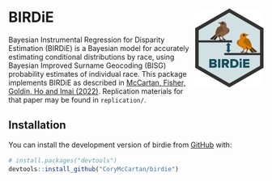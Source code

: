 
<!-- README.md is generated from README.Rmd. Please edit that file -->

# **BIRDiE** <img src="man/figures/logo.png" align="right" height="156" />

<!-- badges: start -->
<!-- badges: end -->

Bayesian Instrumental Regression for Disparity Estimation (BIRDiE) is a
Bayesian model for accurately estimating conditional distributions by
race, using Bayesian Improved Surname Geocoding (BISG) probability
estimates of individual race. This package implements BIRDiE as
described in [McCartan, Fisher, Goldin, Ho and Imai (2022)]().
Replication materials for that paper may be found in `replication/`.

## Installation

You can install the development version of birdie from
[GitHub](https://github.com/) with:

``` r
# install.packages("devtools")
devtools::install_github("CoryMcCartan/birdie")
```
